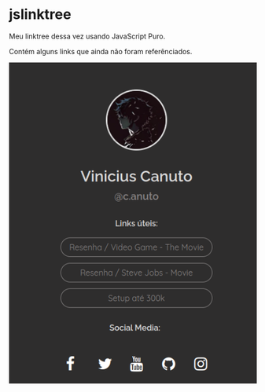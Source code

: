 # jslinktree
Meu linktree dessa vez usando JavaScript Puro.


Contém alguns links que ainda não foram referênciados.


<div align="center">
<img src='https://raw.githubusercontent.com/viniciuscanutx/jslinktree/main/Captura%20de%20tela%20de%202023-04-18%2023-24-31.png' width=800px />
